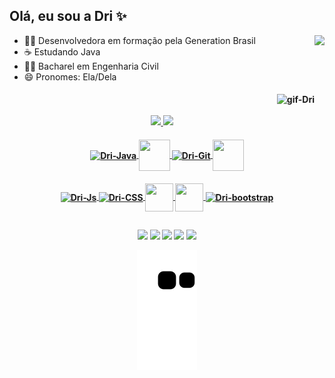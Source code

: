 ## Olá, eu sou a Dri ✨

<img align="right" height="150" src="https://media.discordapp.net/attachments/916382468293165167/917244749122003004/AW3925002_17.gif"/>


- 👩‍💻 Desenvolvedora em formação pela Generation Brasil
- ☕ Estudando Java
- 👷‍♀️ Bacharel em Engenharia Civil
- 😄 Pronomes: Ela/Dela


<h4 align="center">
<img align="right" alt="gif-Dri" src="https://media.discordapp.net/attachments/916382468293165167/917244749122003004/AW3925002_17.gif">



<h4 align="center">
  <br><br>
  <a href="https://github.com/drifaro">
  <img height="150" src="https://github-readme-stats.vercel.app/api?username=drifaro&show_icons=true&theme=ocean_dark&include_all_commits=true&count_private=true"/>
  <img height="150" src="https://github-readme-stats.vercel.app/api/top-langs/?username=drifaro&layout=compact&langs_count=7&theme=ocean_dark"/>

  

 <h4 align="center">
 <img align="center" alt="Dri-Java" height="50" width="50" src="https://cdn.jsdelivr.net/gh/devicons/devicon/icons/java/java-original-wordmark.svg"/> 
 <img align="center" alt"Dri-spring" height="50" width="50" src="https://cdn.jsdelivr.net/gh/devicons/devicon/icons/spring/spring-original-wordmark.svg"/>
 <img align="center" alt="Dri-Git" height="40" width="40" src="https://cdn.jsdelivr.net/gh/devicons/devicon/icons/git/git-plain.svg"/>
 <img align="center" alt"Dri-MySQL" height="50" width="50" src="https://cdn.jsdelivr.net/gh/devicons/devicon/icons/mysql/mysql-original-wordmark.svg"/>


<h4 align="center">   
 <img align="center" alt="Dri-Js" height="45" width="45" src="https://cdn.jsdelivr.net/gh/devicons/devicon/icons/javascript/javascript-original.svg"/>
 <img align="center" alt="Dri-CSS" height="45" width="45"src="https://cdn.jsdelivr.net/gh/devicons/devicon/icons/css3/css3-plain-wordmark.svg" />
 <img align="center" alt"Dri-HTML5" height="45" width="45" src="https://cdn.jsdelivr.net/gh/devicons/devicon/icons/html5/html5-plain-wordmark.svg"/>
 <img align="center" alt"Dri-angular" height="45" width="45" src="https://cdn.jsdelivr.net/gh/devicons/devicon/icons/angularjs/angularjs-original.svg"/>
 <img align="center" alt="Dri-bootstrap" height="45" src ="https://cdn.jsdelivr.net/gh/devicons/devicon/icons/bootstrap/bootstrap-plain-wordmark.svg" />
  


   
 ##


 <h4 align="center">
   
  <a href="https://twitter.com/_drizoca" target="_blank"><img src="https://img.shields.io/badge/Twitter-1DA1F2?style=for-the-badge&logo=twitter&logoColor=white" target="_blank"></a>
  <a href="https://instagram.com/drifaro" target="_blank"><img src="https://img.shields.io/badge/-Instagram-%23E4405F?style=for-the-badge&logo=instagram&logoColor=white" target="_blank"></a>
  <a href="https://facebook.com/drifaro.95" target="_blank"><img src="https://img.shields.io/badge/Facebook-1877F2?style=for-the-badge&logo=facebook&logoColor=white" target="_blank"></a> 
  <a href = "mailto:eng.drifaro@gmail.com"><img src="https://img.shields.io/badge/-Gmail-%23333?style=for-the-badge&logo=gmail&logoColor=white" target="_blank"></a>
  <a href="https://www.linkedin.com/in/drislainefaro/" target="_blank"><img src="https://img.shields.io/badge/-LinkedIn-%230077B5?style=for-the-badge&logo=linkedin&logoColor=white" target="_blank"></a>



  ![Snake animation](https://github.com/drifaro/drifaro/blob/output/github-contribution-grid-snake.svg)
 
</div>

